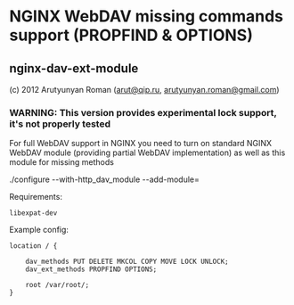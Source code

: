 # NGINX WebDAV missing commands support (PROPFIND & OPTIONS)
## nginx-dav-ext-module

(c) 2012 Arutyunyan Roman (arut@qip.ru, arutyunyan.roman@gmail.com)

### WARNING: This version provides experimental lock support, it's not properly tested

For full WebDAV support in NGINX you need to turn on standard NGINX 
WebDAV module (providing partial WebDAV implementation) as well as 
this module for missing methods

./configure --with-http_dav_module --add-module=<path-to-this-module>



Requirements:

	libexpat-dev


Example config:

	location / {

		dav_methods PUT DELETE MKCOL COPY MOVE LOCK UNLOCK;
		dav_ext_methods PROPFIND OPTIONS;

		root /var/root/;
	}
